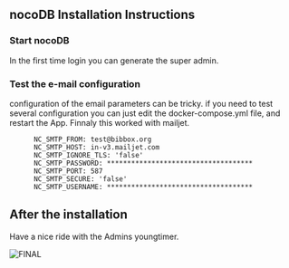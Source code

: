 ## nocoDB Installation Instructions 

### Start nocoDB

In the first time login you can generate the super admin.

### Test the e-mail configuration


configuration of the email parameters can be tricky. if you need to test several configuration you can just edit the docker-compose.yml file, and restart the App. Finnaly this worked with mailjet. 

```
      NC_SMTP_FROM: test@bibbox.org
      NC_SMTP_HOST: in-v3.mailjet.com
      NC_SMTP_IGNORE_TLS: 'false'
      NC_SMTP_PASSWORD: ************************************
      NC_SMTP_PORT: 587
      NC_SMTP_SECURE: 'false'
      NC_SMTP_USERNAME: ************************************
```

## After the installation
Have a nice ride with the Admins youngtimer.

![FINAL](install-screen-final.jpg)
